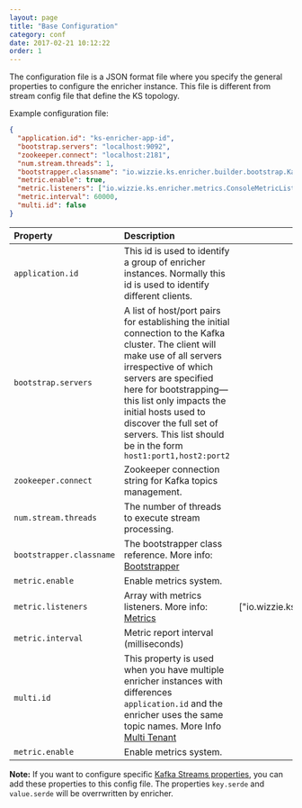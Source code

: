 ```yaml
---
layout: page
title: "Base Configuration"
category: conf
date: 2017-02-21 10:12:22
order: 1
---
```


The configuration file is a JSON format file where you specify the general properties to configure the enricher instance. This file is different from stream config file that define the KS topology.

Example configuration file:

```json
{
  "application.id": "ks-enricher-app-id",
  "bootstrap.servers": "localhost:9092",
  "zookeeper.connect": "localhost:2181",
  "num.stream.threads": 1,
  "bootstrapper.classname": "io.wizzie.ks.enricher.builder.bootstrap.KafkaBootstrapper",
  "metric.enable": true,
  "metric.listeners": ["io.wizzie.ks.enricher.metrics.ConsoleMetricListener"],
  "metric.interval": 60000,
  "multi.id": false
}
```

| Property     | Description     |  Default Value|
| :------------- | :-------------  |   :-------------:   |
| `application.id`      | This id is used to identify a group of enricher instances. Normally this id is used to identify different clients.      |  - |
| `bootstrap.servers`      | A list of host/port pairs for establishing the initial connection to the Kafka cluster. The client will make use of all servers irrespective of which servers are specified here for bootstrapping—this list only impacts the initial hosts used to discover the full set of servers. This list should be in the form `host1:port1,host2:port2`      | - |
| `zookeeper.connect`      | Zookeeper connection string for Kafka topics management.      | - |
| `num.stream.threads`      | The number of threads to execute stream processing.      | 1 |
| `bootstrapper.classname`      | The bootstrapper class reference. More info: [Bootstrapper](https://github.com/wizzie-io/enricher/wiki/Bootstrapper)       | - |
| `metric.enable`      | Enable metrics system.      | false |
| `metric.listeners`      | Array with metrics listeners. More info: [Metrics](https://github.com/wizzie-io/enricher/wiki/Metrics)      | ["io.wizzie.ks.enricher.metrics.ConsoleMetricListener"] |
| `metric.interval`      | Metric report interval (milliseconds)      |  60000 |
| `multi.id`      | This property is used when you have multiple enricher instances with differences `application.id` and the enricher uses the same topic names. More Info [Multi Tenant](https://github.com/wizzie-io/enricher/wiki/Multi-Tenant)      |  false |
| `metric.enable`      | Enable metrics system.      | false |

**Note:** If you want to configure specific [Kafka Streams properties](http://kafka.apache.org/documentation#streamsconfigs), you can add these properties to this config file. The properties `key.serde` and `value.serde` will be overrwritten by enricher.

